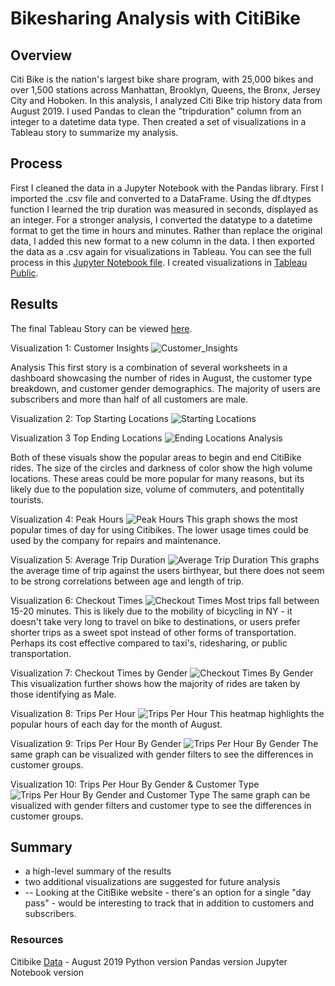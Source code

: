 # Bikesharing Analysis with CitiBike

## Overview
Citi Bike is the nation's largest bike share program, with 25,000 bikes and over 1,500 stations across Manhattan, Brooklyn, Queens, the Bronx, Jersey City and Hoboken. In this analysis, I analyzed Citi Bike trip history data from August 2019. I used Pandas to clean the "tripduration" column from an integer to a datetime data type. Then created a set of visualizations in a Tableau story to summarize my analysis.

## Process
First I cleaned the data in a Jupyter Notebook with the Pandas library. First I imported the .csv file and converted to a DataFrame. Using the df.dtypes function I learned the trip duration was measured in seconds, displayed as an integer. For a stronger analysis, I converted the datatype to a datetime format to get the time in hours and minutes. Rather than replace the original data, I added this new format to a new column in the data. I then exported the data as a .csv again for visualizations in Tableau. You can see the full process in this [Jupyter Notebook file](NYC_CitiBike_Challenge.ipynb).
I created visualizations in [Tableau Public](https://public.tableau.com/app/discover).

## Results
The final Tableau Story can be viewed [here](https://public.tableau.com/app/profile/alyssa.davis/viz/BikesharingChallenge_16618926814050/BikesharingChallenge).


Visualization 1: Customer Insights
![Customer_Insights](Images/01_Customer_Data.png)

Analysis
This first story is a combination of several worksheets in a dashboard showcasing the number of rides in August, the customer type breakdown, and customer gender demographics. The majority of users are subscribers and more than half of all customers are male.


Visualization 2: Top Starting Locations
![Starting Locations](Images/02_Starting_Locations.png)

Visualization 3 Top Ending Locations
![Ending Locations](Images/03_Ending_Locations.png)
Analysis

Both of these visuals show the popular areas to begin and end CitiBike rides. The size of the circles and darkness of color show the high volume locations. These areas could be more popular for many reasons, but its likely due to the population size, volume of commuters, and potentitally tourists.

Visualization 4: Peak Hours
![Peak Hours](Images/04_Peak_Hours.png)
This graph shows the most popular times of day for using Citibikes. The lower usage times could be used by the company for repairs and maintenance. 

Visualization 5: Average Trip Duration
![Average Trip Duration](Images/05_Average_Trip_Duration.png)
This graphs the average time of trip against the users birthyear, but there does not seem to be strong correlations between age and length of trip.

Visualization 6: Checkout Times
![Checkout Times](Images/06_Checkout_Times.png)
Most trips fall between 15-20 minutes. This is likely due to the mobility of bicycling in NY - it doesn't take very long to travel on bike to destinations, or users prefer shorter trips as a sweet spot instead of other forms of transportation. Perhaps its cost effective compared to taxi's, ridesharing, or public transportation.

Visualization 7: Checkout Times by Gender
![Checkout Times By Gender](Images/07_Checkout_Times_By_Gender.png)
This visualization further shows how the majority of rides are taken by those identifying as Male. 

Visualization 8: Trips Per Hour
![Trips Per Hour](Images/08_Trips_Per_Hour.png)
This heatmap highlights the popular hours of each day for the month of August.

Visualization 9: Trips Per Hour By Gender
![Trips Per Hour By Gender](Images/09_Trips_Per_Hour_By_Gender.png)
The same graph can be visualized with gender filters to see the differences in customer groups.

Visualization 10: Trips Per Hour By Gender & Customer Type
![Trips Per Hour By Gender and Customer Type](Images/10_Trips_Per_Hour_By_Gender_Customer_Type.png)
The same graph can be visualized with gender filters and customer type to see the differences in customer groups.


## Summary
- a high-level summary of the results 
- two additional visualizations are suggested for future analysis
- -- Looking at the CitiBike website - there's an option for a single "day pass" - would be interesting to track that in addition to customers and subscribers.

### Resources
Citibike [Data](https://ride.citibikenyc.com/system-data) - August 2019
Python version
Pandas version
Jupyter Notebook version
